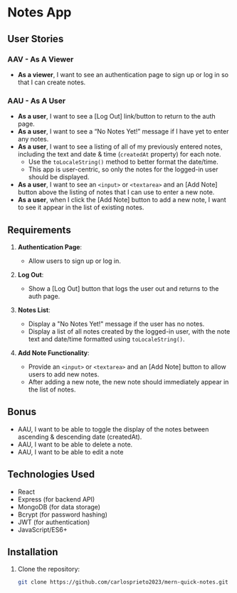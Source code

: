# Notes App

## User Stories

### AAV - As A Viewer

- **As a viewer**, I want to see an authentication page to sign up or log in so that I can create notes.

### AAU - As A User

- **As a user**, I want to see a [Log Out] link/button to return to the auth page.
- **As a user**, I want to see a “No Notes Yet!” message if I have yet to enter any notes.
- **As a user**, I want to see a listing of all of my previously entered notes, including the text and date & time (`createdAt` property) for each note.
  - Use the `toLocaleString()` method to better format the date/time.
  - This app is user-centric, so only the notes for the logged-in user should be displayed.
- **As a user**, I want to see an `<input>` or `<textarea>` and an [Add Note] button above the listing of notes that I can use to enter a new note.
- **As a user**, when I click the [Add Note] button to add a new note, I want to see it appear in the list of existing notes.

## Requirements

1. **Authentication Page**:
   - Allow users to sign up or log in.
2. **Log Out**:

   - Show a [Log Out] button that logs the user out and returns to the auth page.

3. **Notes List**:

   - Display a "No Notes Yet!" message if the user has no notes.
   - Display a list of all notes created by the logged-in user, with the note text and date/time formatted using `toLocaleString()`.

4. **Add Note Functionality**:
   - Provide an `<input>` or `<textarea>` and an [Add Note] button to allow users to add new notes.
   - After adding a new note, the new note should immediately appear in the list of notes.

## Bonus

- AAU, I want to be able to toggle the display of the notes between ascending & descending date (createdAt).
- AAU, I want to be able to delete a note.
- AAU, I want to be able to edit a note

## Technologies Used

- React
- Express (for backend API)
- MongoDB (for data storage)
- Bcrypt (for password hashing)
- JWT (for authentication)
- JavaScript/ES6+

## Installation

1. Clone the repository:
   ```bash
   git clone https://github.com/carlosprieto2023/mern-quick-notes.git
   ```
